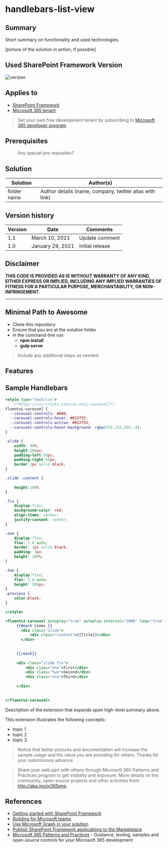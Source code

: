 # handlebars-list-view

## Summary

Short summary on functionality and used technologies.

[picture of the solution in action, if possible]

## Used SharePoint Framework Version

![version](https://img.shields.io/badge/version-1.18.2-green.svg)

## Applies to

- [SharePoint Framework](https://aka.ms/spfx)
- [Microsoft 365 tenant](https://docs.microsoft.com/en-us/sharepoint/dev/spfx/set-up-your-developer-tenant)

> Get your own free development tenant by subscribing to [Microsoft 365 developer program](http://aka.ms/o365devprogram)

## Prerequisites

> Any special pre-requisites?

## Solution

| Solution    | Author(s)                                               |
| ----------- | ------------------------------------------------------- |
| folder name | Author details (name, company, twitter alias with link) |

## Version history

| Version | Date             | Comments        |
| ------- | ---------------- | --------------- |
| 1.1     | March 10, 2021   | Update comment  |
| 1.0     | January 29, 2021 | Initial release |

## Disclaimer

**THIS CODE IS PROVIDED _AS IS_ WITHOUT WARRANTY OF ANY KIND, EITHER EXPRESS OR IMPLIED, INCLUDING ANY IMPLIED WARRANTIES OF FITNESS FOR A PARTICULAR PURPOSE, MERCHANTABILITY, OR NON-INFRINGEMENT.**

---

## Minimal Path to Awesome

- Clone this repository
- Ensure that you are at the solution folder
- in the command-line run:
  - **npm install**
  - **gulp serve**

> Include any additional steps as needed.

## Features


## Sample Handlebars

```handlebars
<style type="text/css">
    /*https://css-tricks.com/css-only-carousel/*/
fluentui-carousel {
  --carousel-controls: #000;
  --carousel-controls-hover: #022f55;
  --carousel-controls-active: #022f55;
  --carousel-controls-hover-background: rgba(255,255,255,.4);
}

.slide {
    width: 99%;
    height:200px;
    padding-left:50px;
    padding-right:50px;
    border:1px solid black;
}

.slide .content {
    
    height:100%;
}

.fix {
    display:flex;
    background-color: red;
    align-items: center;
    justify-content: center;
}

.one {
    display:flex;
    flex: 1 0 auto;
    border: 1px solid black;
    padding: 3px;
    height: 100%;
}

.two {
    display:flex;
    flex: 2 0 auto;
    height: 200px;
}
.previous {
    color:black;
}

</style>

<fluentui-carousel autoplay="true" autoplay-interval="2000" loop="true">
     {{#each items }}
       <div class="slide">
           <div class="content">{{Title}}</div>
       </div>
           
        
     {{/each}}
     
     <div class="slide fix">
         <div class="one">First</div>
         <div class="two">Second</div>
         <div class="one">Third</div>
         
     </div>
    
    
</fluentui-carousel>
```

Description of the extension that expands upon high-level summary above.

This extension illustrates the following concepts:

- topic 1
- topic 2
- topic 3

> Notice that better pictures and documentation will increase the sample usage and the value you are providing for others. Thanks for your submissions advance.

> Share your web part with others through Microsoft 365 Patterns and Practices program to get visibility and exposure. More details on the community, open-source projects and other activities from http://aka.ms/m365pnp.

## References

- [Getting started with SharePoint Framework](https://docs.microsoft.com/en-us/sharepoint/dev/spfx/set-up-your-developer-tenant)
- [Building for Microsoft teams](https://docs.microsoft.com/en-us/sharepoint/dev/spfx/build-for-teams-overview)
- [Use Microsoft Graph in your solution](https://docs.microsoft.com/en-us/sharepoint/dev/spfx/web-parts/get-started/using-microsoft-graph-apis)
- [Publish SharePoint Framework applications to the Marketplace](https://docs.microsoft.com/en-us/sharepoint/dev/spfx/publish-to-marketplace-overview)
- [Microsoft 365 Patterns and Practices](https://aka.ms/m365pnp) - Guidance, tooling, samples and open-source controls for your Microsoft 365 development
